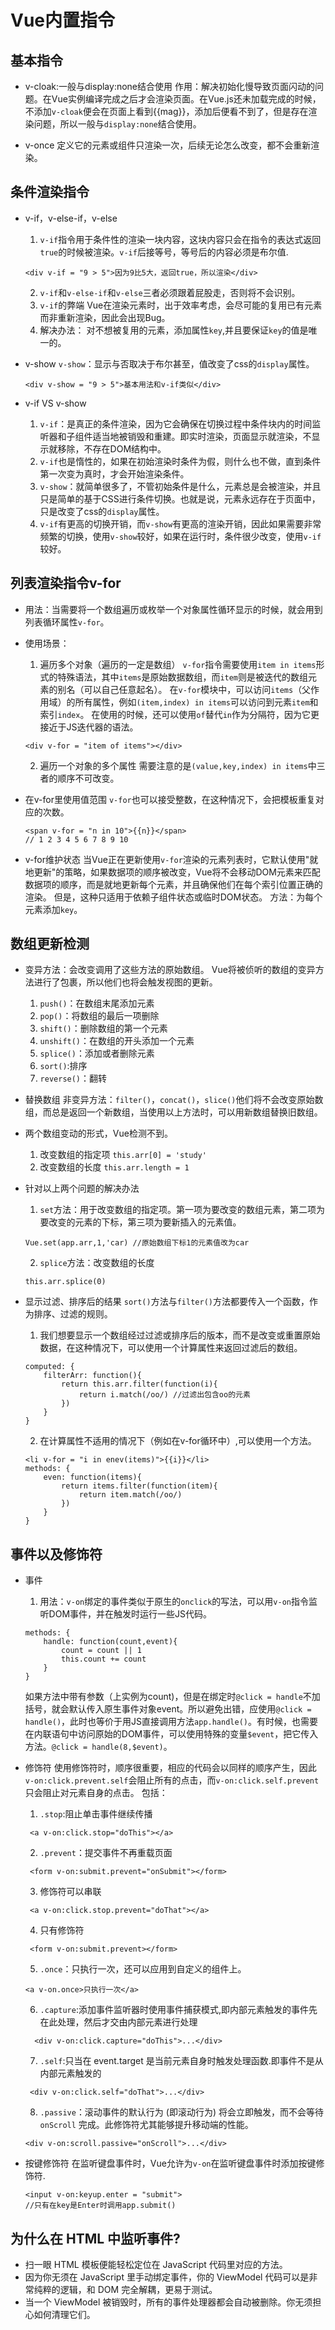 # Vue内置指令

## 基本指令

- v-cloak:一般与display:none结合使用
 作用：解决初始化慢导致页面闪动的问题。在Vue实例编译完成之后才会渲染页面。在Vue.js还未加载完成的时候，不添加`v-cloak`便会在页面上看到{{mag}}，添加后便看不到了，但是存在渲染问题，所以一般与`display:none`结合使用。

- v-once
  定义它的元素或组件只渲染一次，后续无论怎么改变，都不会重新渲染。

## 条件渲染指令

- v-if，v-else-if，v-else
  1. `v-if`指令用于条件性的渲染一块内容，这块内容只会在指令的表达式返回`true`的时候被渲染。`v-if`后接等号，等号后的内容必须是布尔值.
  ```
  <div v-if = "9 > 5">因为9比5大，返回true，所以渲染</div>
  ```
  2. `v-if`和`v-else-if`和`v-else`三者必须跟着屁股走，否则将不会识别。
  3. `v-if`的弊端
    Vue在渲染元素时，出于效率考虑，会尽可能的复用已有元素而非重新渲染，因此会出现Bug。
  4. 解决办法：
    对不想被复用的元素，添加属性`key`,并且要保证`key`的值是唯一的。

- v-show
  `v-show`：显示与否取决于布尔甚至，值改变了css的`display`属性。
  ```
  <div v-show = "9 > 5">基本用法和v-if类似</div>
  ```

- v-if VS v-show
  1. `v-if`：是真正的条件渲染，因为它会确保在切换过程中条件块内的时间监听器和子组件适当地被销毁和重建。即实时渲染，页面显示就渲染，不显示就移除，不存在DOM结构中。
  2. `v-if`也是惰性的，如果在初始渲染时条件为假，则什么也不做，直到条件第一次变为真时，才会开始渲染条件。
  3. `v-show`：就简单很多了，不管初始条件是什么，元素总是会被渲染，并且只是简单的基于CSS进行条件切换。也就是说，元素永远存在于页面中，只是改变了css的`display`属性。
  4. `v-if`有更高的切换开销，而`v-show`有更高的渲染开销，因此如果需要非常频繁的切换，使用`v-show`较好，如果在运行时，条件很少改变，使用`v-if`较好。


## 列表渲染指令v-for

- 用法：当需要将一个数组遍历或枚举一个对象属性循环显示的时候，就会用到列表循环属性`v-for`。

- 使用场景：
  1. 遍历多个对象（遍历的一定是数组）
   `v-for`指令需要使用`item in items`形式的特殊语法，其中`items`是原始数据数组，而`item`则是被迭代的数组元素的别名（可以自己任意起名）。
   在`v-for`模块中，可以访问`items`（父作用域）的所有属性，例如`(item,index) in items`可以访问到元素`item`和索引`index`。
   在使用的时候，还可以使用`of`替代`in`作为分隔符，因为它更接近于JS迭代器的语法。
   ```
   <div v-for = "item of items"></div>
   ```
  2. 遍历一个对象的多个属性
   需要注意的是`(value,key,index) in items`中三者的顺序不可改变。

- 在v-for里使用值范围
  `v-for`也可以接受整数，在这种情况下，会把模板重复对应的次数。
  ```
  <span v-for = "n in 10">{{n}}</span> 
  // 1 2 3 4 5 6 7 8 9 10
  ```

- v-for维护状态
  当Vue正在更新使用`v-for`渲染的元素列表时，它默认使用"就地更新"的策略，如果数据项的顺序被改变，Vue将不会移动DOM元素来匹配数据项的顺序，而是就地更新每个元素，并且确保他们在每个索引位置正确的渲染。
  但是，这种只适用于依赖子组件状态或临时DOM状态。
  方法：为每个元素添加`key`。


## 数组更新检测

- 变异方法：会改变调用了这些方法的原始数组。
  Vue将被侦听的数组的变异方法进行了包裹，所以他们也将会触发视图的更新。
  1. `push()`：在数组末尾添加元素
  2. `pop()`：将数组的最后一项删除
  3. `shift()`：删除数组的第一个元素
  4. `unshift()`：在数组的开头添加一个元素
  5. `splice()`：添加或者删除元素
  6. `sort()`:排序
  7. `reverse()`：翻转

- 替换数组
  非变异方法：`filter()`，`concat()`，`slice()`他们将不会改变原始数组，而总是返回一个新数组，当使用以上方法时，可以用新数组替换旧数组。

- 两个数组变动的形式，Vue检测不到。
  1. 改变数组的指定项 `this.arr[0] = 'study'`
  2. 改变数组的长度 `this.arr.length = 1`

- 针对以上两个问题的解决办法
  1. `set`方法：用于改变数组的指定项。第一项为要改变的数组元素，第二项为要改变的元素的下标，第三项为要新插入的元素值。
   ```
   Vue.set(app.arr,1,'car) //原始数组下标1的元素值改为car
   ```
  2. `splice`方法：改变数组的长度
   ```
   this.arr.splice(0) 
   ```

- 显示过滤、排序后的结果
  `sort()`方法与`filter()`方法都要传入一个函数，作为排序、过滤的规则。
  1. 我们想要显示一个数组经过过滤或排序后的版本，而不是改变或重置原始数据，在这种情况下，可以使用一个计算属性来返回过滤后的数组。
   ```
   computed: {
       filterArr: function(){
           return this.arr.filter(function(i){
               return i.match(/oo/) //过滤出包含oo的元素
           })
       }
   }
   ```
  2. 在计算属性不适用的情况下（例如在v-for循环中）,可以使用一个方法。
   ```
   <li v-for = "i in enev(items)">{{i}}</li>
   methods: {
       even: function(items){
           return items.filter(function(item){
               return item.match(/oo/)
           })
       }
   }
   ```

## 事件以及修饰符

- 事件
  1. 用法：`v-on`绑定的事件类似于原生的`onclick`的写法，可以用`v-on`指令监听DOM事件，并在触发时运行一些JS代码。
   ```
   methods: {
       handle: function(count,event){
           count = count || 1
           this.count += count
       }
   }
   ```
   如果方法中带有参数（上实例为count)，但是在绑定时`@click = handle`不加括号，就会默认传入原生事件对象event。所以避免出错，应使用`@click = handle()`，此时也等价于用JS直接调用方法`app.handle()`。有时候，也需要在内联语句中访问原始的DOM事件，可以使用特殊的变量`$event`，把它传入方法。`@click = handle(8,$event)`。

- 修饰符
  使用修饰符时，顺序很重要，相应的代码会以同样的顺序产生，因此`v-on:click.prevent.self`会阻止所有的点击，而`v-on:click.self.prevent`只会阻止对元素自身的点击。
  包括：
  1. `.stop`:阻止单击事件继续传播
   ```
    <a v-on:click.stop="doThis"></a>
   ```
  2. `.prevent`：提交事件不再重载页面
   ```
    <form v-on:submit.prevent="onSubmit"></form>
   ```
  3. 修饰符可以串联
   ```
    <a v-on:click.stop.prevent="doThat"></a>
   ``` 
  4. 只有修饰符
   ```
    <form v-on:submit.prevent></form>
   ```
  5. `.once`：只执行一次，还可以应用到自定义的组件上。
   ```
   <a v-on.once>只执行一次</a>
   ```
  6. `.capture`:添加事件监听器时使用事件捕获模式,即内部元素触发的事件先在此处理，然后才交由内部元素进行处理
   ```
     <div v-on:click.capture="doThis">...</div>
   ```
  7. `.self`:只当在 event.target 是当前元素自身时触发处理函数.即事件不是从内部元素触发的
   ```
    <div v-on:click.self="doThat">...</div>
   ```
  8. `.passive`：滚动事件的默认行为 (即滚动行为) 将会立即触发，而不会等待 `onScroll` 完成。此修饰符尤其能够提升移动端的性能。
   ```
   <div v-on:scroll.passive="onScroll">...</div>
   ```

- 按键修饰符
  在监听键盘事件时，Vue允许为`v-on`在监听键盘事件时添加按键修饰符.
  ```
  <input v-on:keyup.enter = "submit">
  //只有在key是Enter时调用app.submit()
  ```

## 为什么在 HTML 中监听事件?

- 扫一眼 HTML 模板便能轻松定位在 JavaScript 代码里对应的方法。
- 因为你无须在 JavaScript 里手动绑定事件，你的 ViewModel 代码可以是非常纯粹的逻辑，和 DOM 完全解耦，更易于测试。
- 当一个 ViewModel 被销毁时，所有的事件处理器都会自动被删除。你无须担心如何清理它们。


   
   


    